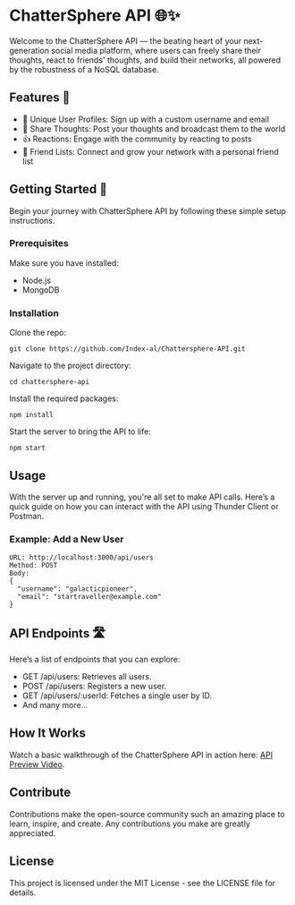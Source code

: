 # ChatterSphere API 🌐✨

Welcome to the ChatterSphere API — the beating heart of your next-generation social media platform, where users can freely share their thoughts, react to friends' thoughts, and build their networks, all powered by the robustness of a NoSQL database.

## Features 🎉

- 👤 Unique User Profiles: Sign up with a custom username and email
- 💭 Share Thoughts: Post your thoughts and broadcast them to the world
- 👍 Reactions: Engage with the community by reacting to posts
- 🤝 Friend Lists: Connect and grow your network with a personal friend list

## Getting Started 🚀

Begin your journey with ChatterSphere API by following these simple setup instructions.

### Prerequisites

Make sure you have installed:

- Node.js
- MongoDB

### Installation

Clone the repo:

    git clone https://github.com/Index-al/Chattersphere-API.git

Navigate to the project directory:

    cd chattersphere-api

Install the required packages:

    npm install

Start the server to bring the API to life:

    npm start

## Usage

With the server up and running, you're all set to make API calls. Here’s a quick guide on how you can interact with the API using Thunder Client or Postman.

### Example: Add a New User

    URL: http://localhost:3000/api/users
    Method: POST
    Body:
    {
      "username": "galacticpioneer",
      "email": "startraveller@example.com"
    }

## API Endpoints 🛣

Here’s a list of endpoints that you can explore:

- GET /api/users: Retrieves all users.
- POST /api/users: Registers a new user.
- GET /api/users/:userId: Fetches a single user by ID.
- And many more...

## How It Works

Watch a basic walkthrough of the ChatterSphere API in action here: [API Preview Video](https://www.youtube.com/watch?v=ZdMJJ_UhWoY).

## Contribute

Contributions make the open-source community such an amazing place to learn, inspire, and create. Any contributions you make are greatly appreciated.

## License

This project is licensed under the MIT License - see the LICENSE file for details.